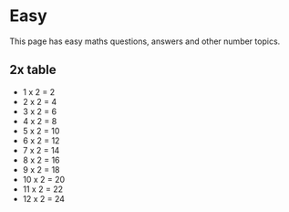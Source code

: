 # Easy

This page has easy maths questions, answers and other number topics.

## 2x table

 * 1 x 2 = 2
 * 2 x 2 = 4
 * 3 x 2 = 6
 * 4 x 2 = 8
 * 5 x 2 = 10
 * 6 x 2 = 12
 * 7 x 2 = 14
 * 8 x 2 = 16
 * 9 x 2 = 18
 * 10 x 2 = 20
 * 11 x 2 = 22
 * 12 x 2 = 24